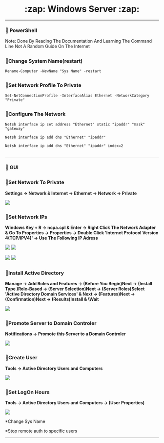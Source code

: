 <h1 align="center">:zap: Windows Server :zap:</h1>

- - -

### :large_blue_diamond: **PowerShell**
Note: Done By Reading The Documentation And Learning The Command Line Not A Random Guide On The Internet
##

### :small_orange_diamond:**Change System Name**(restart)
```shell
Rename-Computer -NewName "Sys Name" -restart
```

##

### :small_orange_diamond:**Set Network Profile To Private**
```shell
Set-NetConnectionProfile -InterfaceAlias Ethernet -NetworkCategory "Private"
```

##

### :small_orange_diamond:**Configure The Network**
```shell
Netsh interface ip set address "Ethernet" static "ipaddr" "mask" "gateway"
```
```shell
Netsh interface ip add dns "Ethernet" "ipaddr"
```
```shell
Netsh interface ip add dns "Ethernet" "ipaddr" index=2
```

##

- - -

### :large_blue_diamond: **GUI**

##

### :small_orange_diamond:**Set Network To Private**

**Settings -> Network & Internet -> Ethernet -> Network -> Private**

![](gifs/Network_to_Private.gif)

##

### :small_orange_diamond:**Set Network IPs**
**Windows Key + R -> ncpa.cpl & Enter -> Right Click The Network Adapter & Go To Properties -> Properties -> Double Click 'Internet Protocol Version 4(TCP/IPV4)' -> Use The Following IP Adress**

![](gifs/W+R_ncpa.cpl.gif)
![](gifs/Ethernet_Properties.gif)

![](gifs/IPV4_Properties.gif)
![](gifs/IPV4_Properties_2.gif)

##

### :small_orange_diamond:Install Active Directory
**Manage -> Add Roles and Features -> (Before You Begin)Next -> (Install Type )Role-Based -> (Server Selection)Next -> (Server Roles)Select 'Active Directory Domain Services' & Next -> (Features)Next -> (Confirmation)Next -> (Results)Install & \Wait**

![](gifs/roles_and_features.gif)

##

### :small_orange_diamond:Promote Server to Domain Controler
**Notifications -> Promote this Server to a Domain Controler**

![](gifs/promote_server.gif)

##

### :small_orange_diamond:Create User
**Tools -> Active Directory Users and Computers**

![](gifs/create_user.gif)

##

### :small_orange_diamond:Set LogOn Hours
**Tools -> Active Directory Users and Computers -> (User Properties)**

![](gifs/logonhours.gif)

*Change Sys Name

*Stop remote auth to specific users

---
